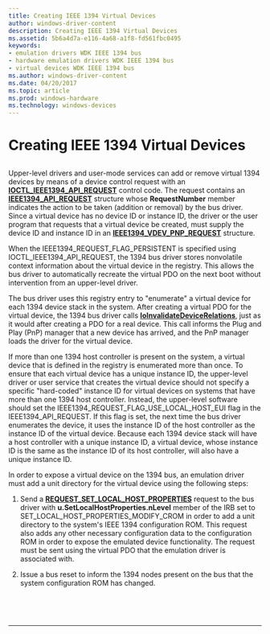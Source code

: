 ```yaml
---
title: Creating IEEE 1394 Virtual Devices
author: windows-driver-content
description: Creating IEEE 1394 Virtual Devices
ms.assetid: 5b6a4d7a-e116-4a68-a1f8-fd561fbc0495
keywords:
- emulation drivers WDK IEEE 1394 bus
- hardware emulation drivers WDK IEEE 1394 bus
- virtual devices WDK IEEE 1394 bus
ms.author: windows-driver-content
ms.date: 04/20/2017
ms.topic: article
ms.prod: windows-hardware
ms.technology: windows-devices
---
```


# Creating IEEE 1394 Virtual Devices


## <a href="" id="ddk-creating-ieee-1394-virtual-devices-kg"></a>


Upper-level drivers and user-mode services can add or remove virtual 1394 devices by means of a device control request with an [**IOCTL\_IEEE1394\_API\_REQUEST**](https://msdn.microsoft.com/library/windows/hardware/ff537241) control code. The request contains an [**IEEE1394\_API\_REQUEST**](https://msdn.microsoft.com/library/windows/hardware/ff537204) structure whose **RequestNumber** member indicates the action to be taken (addition or removal) by the bus driver. Since a virtual device has no device ID or instance ID, the driver or the user program that requests that a virtual device be created, must supply the device ID and instance ID in an [**IEEE1394\_VDEV\_PNP\_REQUEST**](https://msdn.microsoft.com/library/windows/hardware/ff537206) structure.

When the IEEE1394\_REQUEST\_FLAG\_PERSISTENT is specified using IOCTL\_IEEE1394\_API\_REQUEST, the 1394 bus driver stores nonvolatile context information about the virtual device in the registry. This allows the bus driver to automatically recreate the virtual PDO on the next boot without intervention from an upper-level driver.

The bus driver uses this registry entry to "enumerate" a virtual device for each 1394 device stack in the system. After creating a virtual PDO for the virtual device, the 1394 bus driver calls [**IoInvalidateDeviceRelations**](https://msdn.microsoft.com/library/windows/hardware/ff549353), just as it would after creating a PDO for a real device. This call informs the Plug and Play (PnP) manager that a new device has arrived, and the PnP manager loads the driver for the virtual device.

If more than one 1394 host controller is present on the system, a virtual device that is defined in the registry is enumerated more than once. To ensure that each virtual device has a unique instance ID, the upper-level driver or user service that creates the virtual device should not specify a specific "hard-coded" instance ID for virtual devices on systems that have more than one 1394 host controller. Instead, the upper-level software should set the IEEE1394\_REQUEST\_FLAG\_USE\_LOCAL\_HOST\_EUI flag in the IEEE1394\_API\_REQUEST. If this flag is set, the next time the bus driver enumerates the device, it uses the instance ID of the host controller as the instance ID of the virtual device. Because each 1394 device stack will have a host controller with a unique instance ID, a virtual device, whose instance ID is the same as the instance ID of its host controller, will also have a unique instance ID.

In order to expose a virtual device on the 1394 bus, an emulation driver must add a unit directory for the virtual device using the following steps:

1.  Send a [**REQUEST\_SET\_LOCAL\_HOST\_PROPERTIES**](https://msdn.microsoft.com/library/windows/hardware/ff537663) request to the bus driver with **u.SetLocalHostProperties.nLevel** member of the IRB set to SET\_LOCAL\_HOST\_PROPERTIES\_MODIFY\_CROM in order to add a unit directory to the system's IEEE 1394 configuration ROM. This request also adds any other necessary configuration data to the configuration ROM in order to expose the emulated device functionality. The request must be sent using the virtual PDO that the emulation driver is associated with.

2.  Issue a bus reset to inform the 1394 nodes present on the bus that the system configuration ROM has changed.

 

 


--------------------


